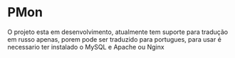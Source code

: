 # PMon
O projeto esta em desenvolvimento, atualmente tem suporte para tradução em russo apenas, porem pode ser traduzido para portugues, para usar é necessario ter instalado o MySQL e Apache ou Nginx
